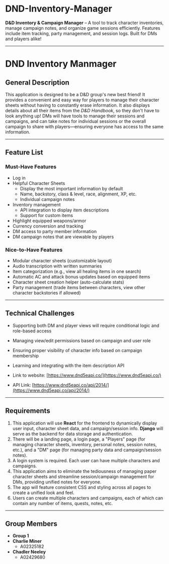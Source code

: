 # DND-Inventory-Manager  
**D&D Inventory & Campaign Manager** – A tool to track character inventories, manage campaign notes, and organize game sessions efficiently. Features include item tracking, party management, and session logs. Built for DMs and players alike!

---

# DND Inventory Manmager  

## General Description  
This application is designed to be a D&D group's new best friend! It provides a convenient and easy way for players to manage their character sheets without having to constantly erase information. It also displays details about all their items from the *D&D Handbook*, so they don't have to look anything up! DMs will have tools to manage their sessions and campaigns, and can take notes for individual sessions or the overall campaign to share with players—ensuring everyone has access to the same information.

---

## Feature List  

### Must-Have Features  
- Log in  
- Helpful Character Sheets  
  - Display the most important information by default  
  - Name, backstory, class & level, race, alignment, XP, etc.  
  - Individual campaign notes  
- Inventory management  
  - API integration to display item descriptions  
  - Support for custom items  
- Highlight equipped weapons/armor  
- Currency conversion and tracking  
- DM access to party member information  
- DM campaign notes that are viewable by players  

### Nice-to-Have Features  
- Modular character sheets (customizable layout)  
- Audio transcription with written summaries  
- Item categorization (e.g., view all healing items in one search)  
- Automatic AC and attack bonus updates based on equipped items  
- Character sheet creation helper (auto-calculate stats)  
- Party management (trade items between characters, view other character backstories if allowed)

---

## Technical Challenges  
- Supporting both DM and player views will require conditional logic and role-based access  
- Managing view/edit permissions based on campaign and user role  
- Ensuring proper visibility of character info based on campaign membership  
- Learning and integrating with the item description API

- Link to website: [https://www.dnd5eapi.co/](https://www.dnd5eapi.co/)  
- API Link: [https://www.dnd5eapi.co/api/2014/](https://www.dnd5eapi.co/api/2014/)

---

## Requirements  

1. This application will use **React** for the frontend to dynamically display user input, character sheet data, and campaign/session info. **Django** will serve as the backend for data storage and authentication.  
2. There will be a landing page, a login page, a "Players" page (for managing character sheets, inventory, personal notes, session notes, etc.), and a "DM" page (for managing party data and campaign/session notes).  
3. A login system is required. Each user can have multiple characters and campaigns.  
4. This application aims to eliminate the tediousness of managing paper character sheets and streamline session/campaign management for DMs, providing unified notes for everyone.  
5. The app will feature consistent CSS and styling across all pages to create a unified look and feel.  
6. Users can create multiple characters and campaigns, each of which can contain any number of items, quests, notes, etc.

---

## Group Members  

- **Group 1**  
- **Charlie Miner**  
  - A02325182  
- **Chadler Neeley**  
  - A02429680
